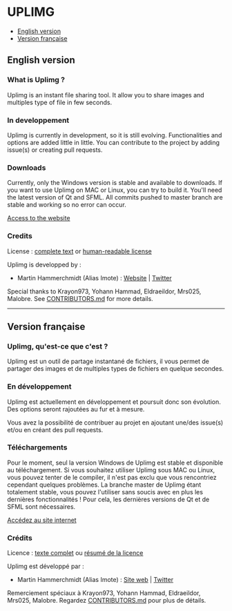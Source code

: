 # UPLIMG

- [English version](#english-version)
- [Version française](#version-fran%C3%A7aise)

## English version

### What is Uplimg ?

Uplimg is an instant file sharing tool.
It allow you to share images and multiples type of file in few seconds.

### In developpement

Uplimg is currently in development, so it is still evolving. Functionalities and options are added little in little. You can contribute to the project by adding issue(s) or creating pull requests.

### Downloads

Currently, only the Windows version is stable and available to downloads. If you want to use Uplimg on MAC or Linux, you can try to build it. You'll need the latest version of Qt and SFML. All commits pushed to master branch are stable and working so no error can occur.

[Access to the website](http://uplmg.com)

### Credits
License : [complete text](https://github.com/Imote/Uplimg/blob/master/LICENSE.md) or [human-readable license](http://creativecommons.org/licenses/by-nc-sa/4.0/)

Uplimg is developped by :
- Martin Hammerchmidt (Alias Imote) : [Website](http://www.imote.eu/)  |  [Twitter](https://twitter.com/_MartinH_)

Special thanks to Krayon973, Yohann Hammad, Eldraeildor, Mrs025, Malobre. See [CONTRIBUTORS.md](https://github.com/Uplimg/Uplimg/blob/master/CONTRIBUTORS.md) for more details.


***

## Version française

### Uplimg, qu'est-ce que c'est ?

Uplimg est un outil de partage instantané de fichiers, il vous permet de partager des images et de multiples types de fichiers en quelque secondes.

### En développement

Uplimg est actuellement en développement et poursuit donc son évolution. Des options seront rajoutées au fur et à mesure.

Vous avez la possibilité de contribuer au projet en ajoutant une/des issue(s) et/ou en créant des pull requests.

### Téléchargements

Pour le moment, seul la version Windows de Uplimg est stable et disponible au téléchargement.
Si vous souhaitez utiliser Uplimg sous MAC ou Linux, vous pouvez tenter de le compiler, il n'est pas exclu que vous rencontriez cependant quelques problèmes. La branche master de Uplimg étant totalement stable, vous pouvez l'utiliser sans soucis avec en plus les dernières fonctionnalités !
Pour cela, les dernières versions de Qt et de SFML sont nécessaires.

[Accédez au site internet](http://uplmg.com)

### Crédits
Licence : [texte complet](https://github.com/Imote/Uplimg/blob/master/LICENSE.md) ou [résumé de la licence](http://creativecommons.org/licenses/by-nc-sa/4.0/)

Uplimg est développé par :
- Martin Hammerchmidt (Alias Imote) : [Site web](http://www.imote.eu/)  |  [Twitter](https://twitter.com/_MartinH_)

Remerciement spéciaux à Krayon973, Yohann Hammad, Eldraeildor, Mrs025, Malobre. Regardez [CONTRIBUTORS.md](https://github.com/Uplimg/Uplimg/blob/master/CONTRIBUTORS.md) pour plus de détails.
